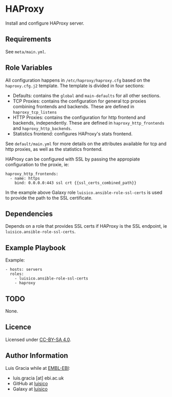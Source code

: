 HAProxy
=======
Install and configure HAProxy server.

Requirements
------------
See `meta/main.yml`.

Role Variables
--------------
All configuration happens in `/etc/haproxy/haproxy.cfg` based on the `haproxy.cfg.j2` template. The template is divided in four sections:
- Defaults: contains the `global` and `main-defaults` for all other sections.
- TCP Proxies: contains the configuration for general tcp proxies combining frontends and backends. These are defined in `haproxy_tcp_listens`
- HTTP Proxies: contains the configuration for http frontend and backends, independently. These are defined in `haproxy_http_frontends` and `haproxy_http_backends`.
- Statistics frontend: configures HAProxy's stats frontend.

See `default/main.yml` for more details on the attributes available for tcp and http proxies, as well as the statistics frontend.

HAProxy can be configured with SSL by passing the appropiate configuration to the proxie, ie:
```
haproxy_http_frontends:
  - name: https
    bind: 0.0.0.0:443 ssl crt {{ssl_certs_combined_path}}
```

In the example above Galaxy role `luisico.ansible-role-ssl-certs` is used to provide the path to the SSL certificate.

Dependencies
------------
Depends on a role that provides SSL certs if HAProxy is the SSL endpoint, ie `luisico.ansible-role-ssl-certs`.

Example Playbook
----------------
Example:
```
- hosts: servers
  roles:
    - luisico.ansible-role-ssl-certs
    - haproxy
```

TODO
----
None.

Licence
-------
Licensed under [CC-BY-SA 4.0](https://creativecommons.org/licenses/by-sa/4.0/).

Author Information
------------------
Luis Gracia while at [EMBL-EBI](http://www.ebi.ac.uk/):
- luis.gracia [at] ebi.ac.uk
- GitHub at [luisico](https://github.com/luisico)
- Galaxy at [luisico](https://galaxy.ansible.com/luisico)
